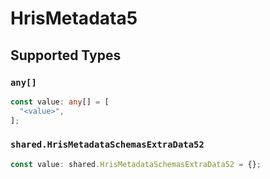 # HrisMetadata5


## Supported Types

### `any[]`

```typescript
const value: any[] = [
  "<value>",
];
```

### `shared.HrisMetadataSchemasExtraData52`

```typescript
const value: shared.HrisMetadataSchemasExtraData52 = {};
```

